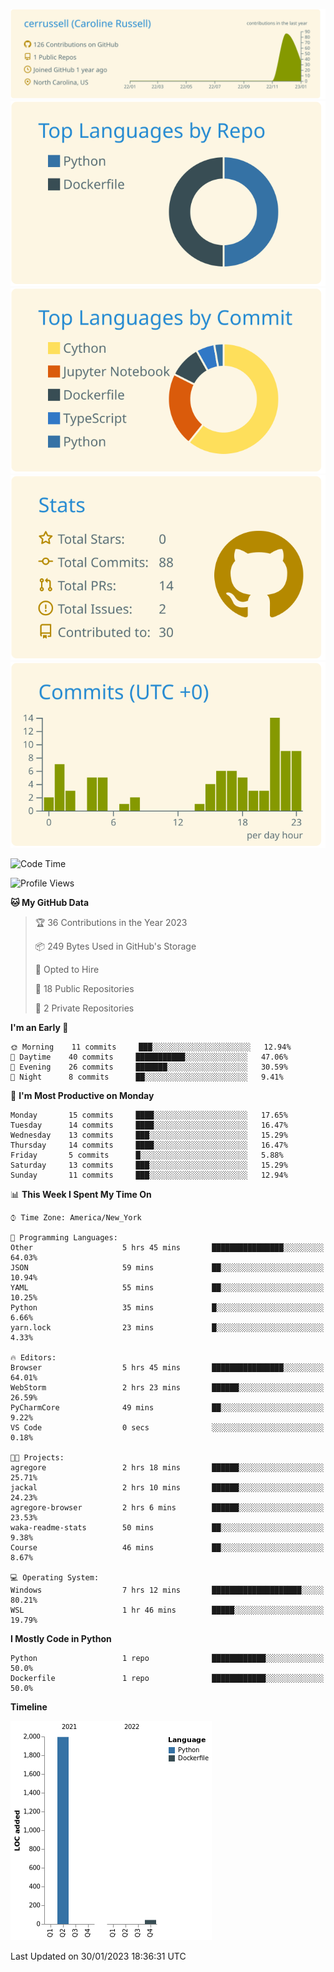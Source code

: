 
[![](https://raw.githubusercontent.com/cerrussell/cerrussell/master/profile-summary-card-output/solarized/0-profile-details.svg)](https://github.com/vn7n24fzkq/github-profile-summary-cards)
[![](https://raw.githubusercontent.com/cerrussell/cerrussell/master/profile-summary-card-output/solarized/1-repos-per-language.svg)](https://github.com/vn7n24fzkq/github-profile-summary-cards) [![](https://raw.githubusercontent.com/cerrussell/cerrussell/master/profile-summary-card-output/solarized/2-most-commit-language.svg)](https://github.com/vn7n24fzkq/github-profile-summary-cards)
[![](https://raw.githubusercontent.com/cerrussell/cerrussell/master/profile-summary-card-output/solarized/3-stats.svg)](https://github.com/vn7n24fzkq/github-profile-summary-cards) [![](https://raw.githubusercontent.com/cerrussell/cerrussell/master/profile-summary-card-output/solarized/4-productive-time.svg)](https://github.com/vn7n24fzkq/github-profile-summary-cards)

<!--START_SECTION:waka-->
![Code Time](http://img.shields.io/badge/Code%20Time-28%20hrs%2020%20mins-blue)

![Profile Views](http://img.shields.io/badge/Profile%20Views-56-blue)

**🐱 My GitHub Data** 

> 🏆 36 Contributions in the Year 2023
 > 
> 📦 249 Bytes Used in GitHub's Storage 
 > 
> 💼 Opted to Hire
 > 
> 📜 18 Public Repositories 
 > 
> 🔑 2 Private Repositories  
 > 
**I'm an Early 🐤** 

```text
🌞 Morning    11 commits     ███░░░░░░░░░░░░░░░░░░░░░░   12.94% 
🌆 Daytime    40 commits     ███████████░░░░░░░░░░░░░░   47.06% 
🌃 Evening    26 commits     ███████░░░░░░░░░░░░░░░░░░   30.59% 
🌙 Night      8 commits      ██░░░░░░░░░░░░░░░░░░░░░░░   9.41%

```
📅 **I'm Most Productive on Monday** 

```text
Monday       15 commits     ████░░░░░░░░░░░░░░░░░░░░░   17.65% 
Tuesday      14 commits     ████░░░░░░░░░░░░░░░░░░░░░   16.47% 
Wednesday    13 commits     ███░░░░░░░░░░░░░░░░░░░░░░   15.29% 
Thursday     14 commits     ████░░░░░░░░░░░░░░░░░░░░░   16.47% 
Friday       5 commits      █░░░░░░░░░░░░░░░░░░░░░░░░   5.88% 
Saturday     13 commits     ███░░░░░░░░░░░░░░░░░░░░░░   15.29% 
Sunday       11 commits     ███░░░░░░░░░░░░░░░░░░░░░░   12.94%

```


📊 **This Week I Spent My Time On** 

```text
⌚︎ Time Zone: America/New_York

💬 Programming Languages: 
Other                    5 hrs 45 mins       ████████████████░░░░░░░░░   64.03% 
JSON                     59 mins             ██░░░░░░░░░░░░░░░░░░░░░░░   10.94% 
YAML                     55 mins             ██░░░░░░░░░░░░░░░░░░░░░░░   10.25% 
Python                   35 mins             █░░░░░░░░░░░░░░░░░░░░░░░░   6.66% 
yarn.lock                23 mins             █░░░░░░░░░░░░░░░░░░░░░░░░   4.33%

🔥 Editors: 
Browser                  5 hrs 45 mins       ████████████████░░░░░░░░░   64.01% 
WebStorm                 2 hrs 23 mins       ██████░░░░░░░░░░░░░░░░░░░   26.59% 
PyCharmCore              49 mins             ██░░░░░░░░░░░░░░░░░░░░░░░   9.22% 
VS Code                  0 secs              ░░░░░░░░░░░░░░░░░░░░░░░░░   0.18%

🐱‍💻 Projects: 
agregore                 2 hrs 18 mins       ██████░░░░░░░░░░░░░░░░░░░   25.71% 
jackal                   2 hrs 10 mins       ██████░░░░░░░░░░░░░░░░░░░   24.23% 
agregore-browser         2 hrs 6 mins        ██████░░░░░░░░░░░░░░░░░░░   23.53% 
waka-readme-stats        50 mins             ██░░░░░░░░░░░░░░░░░░░░░░░   9.38% 
Course                   46 mins             ██░░░░░░░░░░░░░░░░░░░░░░░   8.67%

💻 Operating System: 
Windows                  7 hrs 12 mins       ████████████████████░░░░░   80.21% 
WSL                      1 hr 46 mins        █████░░░░░░░░░░░░░░░░░░░░   19.79%

```

**I Mostly Code in Python** 

```text
Python                   1 repo              ████████████░░░░░░░░░░░░░   50.0% 
Dockerfile               1 repo              ████████████░░░░░░░░░░░░░   50.0%

```


**Timeline**

![Chart not found](https://raw.githubusercontent.com/cerrussell/cerrussell/master/charts/bar_graph.png) 


 Last Updated on 30/01/2023 18:36:31 UTC
<!--END_SECTION:waka-->
